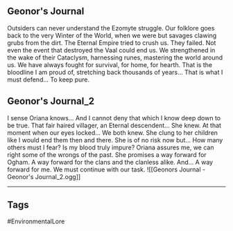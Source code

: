 ## Geonor's Journal
Outsiders can never understand the Ezomyte struggle. Our folklore goes back to the very Winter of the World, when we were but savages clawing grubs from the dirt. The Eternal Empire tried to crush us. They failed. Not even the event that destroyed the Vaal could end us. We strengthened in the wake of their Cataclysm, harnessing runes, mastering the world around us. We have always fought for survival, for home, for hearth. That is the bloodline I am proud of, stretching back thousands of years... That is what I must defend... To keep pure.
## Geonor's Journal_2
I sense Oriana knows... And I cannot deny that which I know deep down to be true. That fair haired villager, an Eternal descendent... She knew. At that moment when our eyes locked... We both knew. She clung to her children like I would end them then and there. She is of no risk now but... How many others must I fear? Is my blood truly impure? Oriana assures me, we can right some of the wrongs of the past. She promises a way forward for Ogham. A way forward for the clans and the clanless alike. And... A way forward for me. We must continue with our task.
![[Geonors Journal - Geonor's Journal_2.ogg]]

---
## Tags
#EnvironmentalLore 
